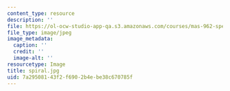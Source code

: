 ```yaml
---
content_type: resource
description: ''
file: https://ol-ocw-studio-app-qa.s3.amazonaws.com/courses/mas-962-special-topics-new-textiles-spring-2010/7a29508143f2f6902b4ebe38c670785f_spiral.jpg
file_type: image/jpeg
image_metadata:
  caption: ''
  credit: ''
  image-alt: ''
resourcetype: Image
title: spiral.jpg
uid: 7a295081-43f2-f690-2b4e-be38c670785f
---
```

